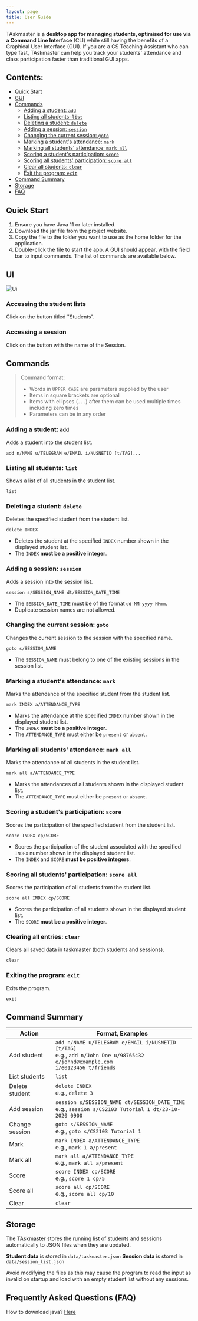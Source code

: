 ```yaml
---
layout: page
title: User Guide
---
```


TAskmaster is a **desktop app for managing students, optimised for use via a Command Line Interface** (CLI) while still having the benefits of a Graphical User Interface (GUI). If you are a CS Teaching Assistant who can type fast, TAskmaster can help you track your students' attendance and class participation faster than traditional GUI apps.

## Contents:
- [Quick Start](#quick-start "Go to Quick Start")
- [GUI](#gui "Go to GUI")
- [Commands](#commands "Go to Commands")
    - [Adding a student: `add`](#adding-a-student-add "Go to Adding a student")
    - [Listing all students: `list`](#listing-all-students-list "Go to Listing all students")
    - [Deleting a student: `delete`](#deleting-a-student-delete "Go to Deleting a student")
    - [Adding a session: `session`](#adding-a-session-session "Go to Adding a session")
    - [Changing the current session: `goto`](#changing-the-current-session-goto "Go to Changing the current session")
    - [Marking a student's attendance: `mark`](#marking-a-students-attendance-mark "Go to Marking a student's attendance")
    - [Marking all students' attendance: `mark all`](#marking-all-students-attendance-mark-all "Go to Marking all students' attendance")
    - [Scoring a student's participation: `score`](#scoring-a-students-participation-score "Go to Scoring a student's participation mark")
    - [Scoring all students' participation: `score all`](#scoring-all-students-participation-score-all "Go to Scoring all students' participation marks")
    - [Clear all students: `clear`](#clearing-all-entries-clear "Go to Clearing all entries")
    - [Exit the program: `exit`](#exiting-the-program-exit "Go to Exiting the program")
- [Command Summary](#command-summary "Go to Command Summary")
- [Storage](#storage "Go to Storage")
- [FAQ](#frequently-asked-questions-faq "Go to Frequently Asked Questions (FAQ)")

## Quick Start
1. Ensure you have Java 11 or later installed.
2. Download the jar file from the project website.
3. Copy the file to the folder you want to use as the home folder for the application.
4. Double-click the file to start the app. A GUI should appear, with the field bar to input commands. The list of commands are available below.

## UI
![Ui](images/UiShowcase.png)

### Accessing the student lists
Click on the button titled "Students".

### Accessing a session
Click on the button with the name of the Session.

## Commands
> Command format:
> - Words in `UPPER_CASE` are parameters supplied by the user
> - Items in square brackets are optional
> - Items with ellipses (`...`) after them can be used multiple times including zero times
> - Parameters can be in any order

### Adding a student: `add`
Adds a student into the student list.
```
add n/NAME u/TELEGRAM e/EMAIL i/NUSNETID [t/TAG]...
```

### Listing all students: `list`
Shows a list of all students in the student list.
```
list
```

### Deleting a student: `delete`
Deletes the specified student from the student list.
```
delete INDEX
```
- Deletes the student at the specified `INDEX` number shown in the displayed student list.
- The `INDEX` **must be a positive integer**.

### Adding a session: `session`
Adds a session into the session list.
```
session s/SESSION_NAME dt/SESSION_DATE_TIME
```
- The `SESSION_DATE_TIME` must be of the format `dd-MM-yyyy HHmm`.
- Duplicate session names are not allowed.

### Changing the current session: `goto`
Changes the current session to the session with the specified name.
```
goto s/SESSION_NAME
```
- The `SESSION_NAME` must belong to one of the existing sessions in the session list.

### Marking a student's attendance: `mark`
Marks the attendance of the specified student from the student list.
```
mark INDEX a/ATTENDANCE_TYPE
```
- Marks the attendance at the specified `INDEX` number shown in the displayed student list.
- The `INDEX` **must be a positive integer**.
- The `ATTENDANCE_TYPE` must either be `present` or `absent`.

### Marking all students' attendance: `mark all`
Marks the attendance of all students in the student list.
```
mark all a/ATTENDANCE_TYPE
```
- Marks the attendances of all students shown in the displayed student list.
- The `ATTENDANCE_TYPE` must either be `present` or `absent`.

### Scoring a student's participation: `score`
Scores the participation of the specified student from the student list.
```
score INDEX cp/SCORE
```
- Scores the participation of the student associated with the specified `INDEX` number shown in the displayed student list.
- The `INDEX` and `SCORE` **must be positive integers**.

### Scoring all students' participation: `score all`
Scores the participation of all students from the student list.
```
score all INDEX cp/SCORE
```
- Scores the participation of all students shown in the displayed student list.
- The `SCORE` **must be a positive integer**.

### Clearing all entries: `clear`
Clears all saved data in taskmaster (both students and sessions).
```
clear
```

### Exiting the program: `exit`
Exits the program.
```
exit
```

## Command Summary

| Action            | Format, Examples                                                                                              |
|-------------------|---------------------------------------------------------------------------------------------------------------|
| Add student       | ```add n/NAME u/TELEGRAM e/EMAIL i/NUSNETID [t/TAG]``` <br> e.g., ```add n/John Doe u/98765432 e/johnd@example.com```<br>```i/e0123456 t/friends```  |
| List students     | ```list```                                                                                               |
| Delete student    | ```delete INDEX``` <br> e.g., ```delete 3```                                                             |
| Add session       | ```session s/SESSION_NAME dt/SESSION_DATE_TIME``` <br> e.g., ```session s/CS2103 Tutorial 1 dt/23-10-2020 0900```|
| Change session    | ```goto s/SESSION_NAME``` <br> e.g., ```goto s/CS2103 Tutorial 1```
| Mark              | ```mark INDEX a/ATTENDANCE_TYPE``` <br> e.g., `mark 1 a/present`                                             |
| Mark all          | ```mark all a/ATTENDANCE_TYPE``` <br> e.g., `mark all a/present`
| Score             | ```score INDEX cp/SCORE``` <br> e.g., `score 1 cp/5`                                             |
| Score all         | ```score all cp/SCORE``` <br> e.g., `score all cp/10`
| Clear             | ```clear```                                                                                              |

## Storage
The TAskmaster stores the running list of students and sessions automatically to JSON files when they are updated.

**Student data** is stored in `data/taskmaster.json`
**Session data** is stored in `data/session_list.json`

Avoid modifying the files as this may cause the program to read the input as invalid on startup and load with an
empty student list without any sessions.

## Frequently Asked Questions (FAQ)
How to download java? [Here](https://lmgtfy.com/?q=how+to+download+java)
